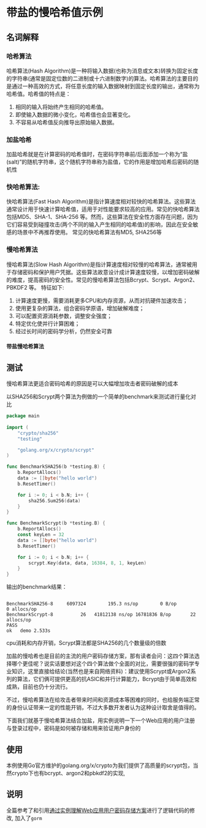 # 带盐的慢哈希值示例

## 名词解释

### 哈希算法
哈希算法(Hash Algorithm)是一种将输入数据(也称为消息或文本)转换为固定长度的字符串(通常是固定位数的二进制或十六进制数字)的算法。哈希算法的主要目的是通过一种高效的方式，将任意长度的输入数据映射到固定长度的输出，通常称为哈希值。哈希值的特点是：
1. 相同的输入将始终产生相同的哈希值。
2. 即使输入数据的微小变化，哈希值也会显著变化。
3. 不容易从哈希值反向推导出原始输入数据。

### 加盐哈希
加盐哈希就是在计算密码的哈希值时，在密码字符串前/后面添加一个称为“盐(salt)”的随机字符串，这个随机字符串称为盐值，它的作用是增加哈希后密码的随机性

### 快哈希算法:
快哈希算法(Fast Hash Algorithm)是指计算速度相对较快的哈希算法。这些算法通常设计用于快速计算哈希值，适用于对性能要求较高的应用。常见的快哈希算法包括MD5、SHA-1、SHA-256 等。然而，这些算法在安全性方面存在问题，因为它们容易受到碰撞攻击(两个不同的输入产生相同的哈希值)的影响，因此在安全敏感的场景中不再推荐使用。
常见的快哈希算法有MD5, SHA256等

### 慢哈希算法
慢哈希算法(Slow Hash Algorithm)是指计算速度相对较慢的哈希算法，通常被用于存储密码和保护用户凭据。这些算法故意设计成计算速度较慢，以增加密码破解的难度，提高密码的安全性。常见的慢哈希算法包括Bcrypt、Scrypt、Argon2、PBKDF2 等。
特征如下:
1. 计算速度更慢，需要消耗更多CPU和内存资源，从而对抗硬件加速攻击；
2. 使用更复杂的算法，组合密码学原语，增加破解难度；
3. 可以配置资源消耗参数，调整安全强度；
4. 特定优化使并行计算困难；
5. 经过长时间的密码学分析，仍然安全可靠

#### 带盐慢哈希算法

## 测试
慢哈希算法更适合密码哈希的原因是可以大幅增加攻击者密码破解的成本

以SHA256和Scrypt两个算法为例做的一个简单的benchmark来测试进行量化对比
```go
package main
  
import (
    "crypto/sha256"
    "testing"

    "golang.org/x/crypto/scrypt"
)

func BenchmarkSHA256(b *testing.B) {
    b.ReportAllocs()
    data := []byte("hello world")
    b.ResetTimer()

    for i := 0; i < b.N; i++ {
        sha256.Sum256(data)
    }
}

func BenchmarkScrypt(b *testing.B) {
    b.ReportAllocs()
    const keyLen = 32
    data := []byte("hello world")
    b.ResetTimer()

    for i := 0; i < b.N; i++ {
        scrypt.Key(data, data, 16384, 8, 1, keyLen)
    }
}
```

输出的benchmark结果：

```$go test -bench .

BenchmarkSHA256-8     6097324        195.3 ns/op        0 B/op        0 allocs/op
BenchmarkScrypt-8          26   41812138 ns/op 16781836 B/op       22 allocs/op
PASS
ok   demo 2.533s
```
cpu消耗和内存开销，Scrypt算法都是SHA256的几个数量级的倍数

加盐的慢哈希也是目前的主流的用户密码存储方案，那有读者会问：这四个算法选择哪个更佳呢？说实话要想对这个四个算法做个全面的对比，需要很强的密码学专业知识，这里直接给结论(当然也是来自网络资料)：建议使用Scrypt或Argon2系列的算法，它们俩可提供更高的抗ASIC和并行计算能力，Bcrypt由于简单高效和成熟，目前也仍十分流行。

不过，慢哈希算法在给攻击者带来时间和资源成本等困难的同时，也给服务端正常的身份认证带来一定的性能开销，不过大多数开发者认为这种设计取舍是值得的。

下面我们就基于慢哈希算法结合加盐，用实例说明一下一个Web应用的用户注册与登录过程中，密码是如何被存储和用来验证用户身份的

## 使用
本例使用Go官方维护的golang.org/x/crypto为我们提供了高质量的scrypt包，当然crypto下也有bcrypt、argon2和pbkdf2的实现, 

## 说明
全篇参考了和引用[通过实例理解Web应用用户密码存储方案](https://mp.weixin.qq.com/s/_iT9GAtn0hQXDQYW_PbPCA)进行了逻辑代码的修改, 加入了`gorm`
